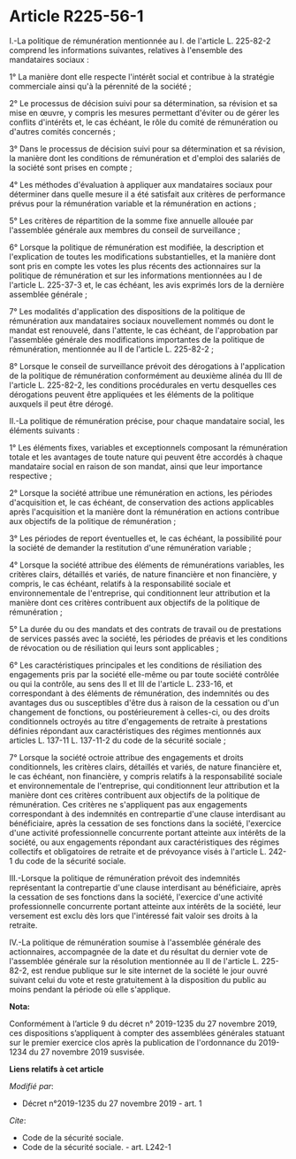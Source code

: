 # Article R225-56-1

I.-La politique de rémunération mentionnée au I. de l'article L. 225-82-2 comprend les informations suivantes, relatives à
l'ensemble des mandataires sociaux :

1° La manière dont elle respecte l'intérêt social et contribue à la stratégie commerciale ainsi qu'à la pérennité de la
société ;

2° Le processus de décision suivi pour sa détermination, sa révision et sa mise en œuvre, y compris les mesures permettant
d'éviter ou de gérer les conflits d'intérêts et, le cas échéant, le rôle du comité de rémunération ou d'autres comités
concernés ;

3° Dans le processus de décision suivi pour sa détermination et sa révision, la manière dont les conditions de rémunération
et d'emploi des salariés de la société sont prises en compte ;

4° Les méthodes d'évaluation à appliquer aux mandataires sociaux pour déterminer dans quelle mesure il a été satisfait aux
critères de performance prévus pour la rémunération variable et la rémunération en actions ;

5° Les critères de répartition de la somme fixe annuelle allouée par l'assemblée générale aux membres du conseil de
surveillance ;

6° Lorsque la politique de rémunération est modifiée, la description et l'explication de toutes les modifications
substantielles, et la manière dont sont pris en compte les votes les plus récents des actionnaires sur la politique de
rémunération et sur les informations mentionnées au I de l'article L. 225-37-3 et, le cas échéant, les avis exprimés lors de
la dernière assemblée générale ;

7° Les modalités d'application des dispositions de la politique de rémunération aux mandataires sociaux nouvellement nommés
ou dont le mandat est renouvelé, dans l'attente, le cas échéant, de l'approbation par l'assemblée générale des modifications
importantes de la politique de rémunération, mentionnée au II de l'article L. 225-82-2 ;

8° Lorsque le conseil de surveillance prévoit des dérogations à l'application de la politique de rémunération conformément au
deuxième alinéa du III de l'article L. 225-82-2, les conditions procédurales en vertu desquelles ces dérogations peuvent être
appliquées et les éléments de la politique auxquels il peut être dérogé.

II.-La politique de rémunération précise, pour chaque mandataire social, les éléments suivants :

1° Les éléments fixes, variables et exceptionnels composant la rémunération totale et les avantages de toute nature qui
peuvent être accordés à chaque mandataire social en raison de son mandat, ainsi que leur importance respective ;

2° Lorsque la société attribue une rémunération en actions, les périodes d'acquisition et, le cas échéant, de conservation
des actions applicables après l'acquisition et la manière dont la rémunération en actions contribue aux objectifs de la
politique de rémunération ;

3° Les périodes de report éventuelles et, le cas échéant, la possibilité pour la société de demander la restitution d'une
rémunération variable ;

4° Lorsque la société attribue des éléments de rémunérations variables, les critères clairs, détaillés et variés, de nature
financière et non financière, y compris, le cas échéant, relatifs à la responsabilité sociale et environnementale de
l'entreprise, qui conditionnent leur attribution et la manière dont ces critères contribuent aux objectifs de la politique de
rémunération ;

5° La durée du ou des mandats et des contrats de travail ou de prestations de services passés avec la société, les périodes
de préavis et les conditions de révocation ou de résiliation qui leurs sont applicables ;

6° Les caractéristiques principales et les conditions de résiliation des engagements pris par la société elle-même ou par
toute société contrôlée ou qui la contrôle, au sens des II et III de l'article L. 233-16, et correspondant à des éléments de
rémunération, des indemnités ou des avantages dus ou susceptibles d'être dus à raison de la cessation ou d'un changement de
fonctions, ou postérieurement à celles-ci, ou des droits conditionnels octroyés au titre d'engagements de retraite à
prestations définies répondant aux caractéristiques des régimes mentionnés aux articles L. 137-11 L. 137-11-2 du code de la
sécurité sociale ;

7° Lorsque la société octroie attribue des engagements et droits conditionnels, les critères clairs, détaillés et variés, de
nature financière et, le cas échéant, non financière, y compris relatifs à la responsabilité sociale et environnementale de
l'entreprise, qui conditionnent leur attribution et la manière dont ces critères contribuent aux objectifs de la politique de
rémunération. Ces critères ne s'appliquent pas aux engagements correspondant à des indemnités en contrepartie d'une clause
interdisant au bénéficiaire, après la cessation de ses fonctions dans la société, l'exercice d'une activité professionnelle
concurrente portant atteinte aux intérêts de la société, ou aux engagements répondant aux caractéristiques des régimes
collectifs et obligatoires de retraite et de prévoyance visés à l'article L. 242-1 du code de la sécurité sociale.

III.-Lorsque la politique de rémunération prévoit des indemnités représentant la contrepartie d'une clause interdisant au
bénéficiaire, après la cessation de ses fonctions dans la société, l'exercice d'une activité professionnelle concurrente
portant atteinte aux intérêts de la société, leur versement est exclu dès lors que l'intéressé fait valoir ses droits à la
retraite.

IV.-La politique de rémunération soumise à l'assemblée générale des actionnaires, accompagnée de la date et du résultat du
dernier vote de l'assemblée générale sur la résolution mentionnée au II de l'article L. 225-82-2, est rendue publique sur le
site internet de la société le jour ouvré suivant celui du vote et reste gratuitement à la disposition du public au moins
pendant la période où elle s'applique.

**Nota:**

Conformément à l’article 9 du décret n° 2019-1235 du 27 novembre 2019, ces dispositions s’appliquent à compter des assemblées
générales statuant sur le premier exercice clos après la publication de l'ordonnance du 2019-1234 du 27 novembre 2019
susvisée.

**Liens relatifs à cet article**

_Modifié par_:

  - Décret n°2019-1235 du 27 novembre 2019 - art. 1

_Cite_:

  - Code de la sécurité sociale.
  - Code de la sécurité sociale. - art. L242-1
